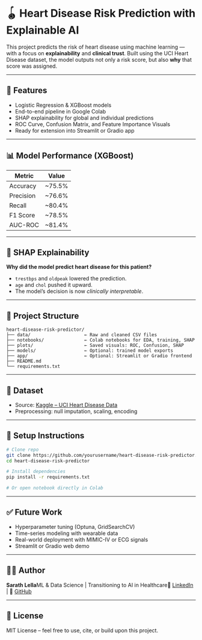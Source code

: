 # 🪀 Heart Disease Risk Prediction with Explainable AI

This project predicts the risk of heart disease using machine learning — with a focus on **explainability** and **clinical trust**. Built using the UCI Heart Disease dataset, the model outputs not only a risk score, but also **why** that score was assigned.

---

## 📌 Features

- Logistic Regression & XGBoost models
- End-to-end pipeline in Google Colab
- SHAP explainability for global and individual predictions
- ROC Curve, Confusion Matrix, and Feature Importance Visuals
- Ready for extension into Streamlit or Gradio app

---

## 📊 Model Performance (XGBoost)

| Metric    | Value   |
| --------- | ------- |
| Accuracy  | ~75.5% |
| Precision | ~76.6% |
| Recall    | ~80.4% |
| F1 Score  | ~78.5% |
| AUC-ROC   | ~81.4% |

---

## 🧠 SHAP Explainability

**Why did the model predict heart disease for this patient?**

- `trestbps` and `oldpeak` lowered the prediction.
- `age` and `chol` pushed it upward.
- The model’s decision is now *clinically interpretable*.

---

## 📁 Project Structure

```
heart-disease-risk-predictor/
├── data/                    ← Raw and cleaned CSV files
├── notebooks/               ← Colab notebooks for EDA, training, SHAP
├── plots/                   ← Saved visuals: ROC, Confusion, SHAP
├── models/                  ← Optional: trained model exports
├── app/                     ← Optional: Streamlit or Gradio frontend
├── README.md
└── requirements.txt
```

---

## 🧢 Dataset

- Source: [Kaggle – UCI Heart Disease Data](https://www.kaggle.com/datasets/redwankarimsony/heart-disease-data)
- Preprocessing: null imputation, scaling, encoding

---

## 🚀 Setup Instructions

```bash
# Clone repo
git clone https://github.com/yourusername/heart-disease-risk-predictor.git
cd heart-disease-risk-predictor

# Install dependencies
pip install -r requirements.txt

# Or open notebook directly in Colab
```

---

## ✅ Future Work

- Hyperparameter tuning (Optuna, GridSearchCV)
- Time-series modeling with wearable data
- Real-world deployment with MIMIC-IV or ECG signals
- Streamlit or Gradio web demo

---

## 👨‍⚕️ Author

**Sarath Lella**ML & Data Science | Transitioning to AI in Healthcare🔗 [LinkedIn](https://www.linkedin.com/in/your-profile) | 🧠 [GitHub](https://github.com/yourusername)

---

## 📌 License

MIT License – feel free to use, cite, or build upon this project.
